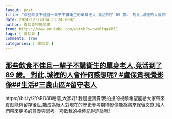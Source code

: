 ```yaml
---
layout: post
title: "那些飲食不佳且一輩子不講衛生的單身老人,竟活到了 89 歲。 對此,城裡的人會作何感想呢? #盧保貴視覺影像##生活#三農山區#留守老人"
date: 2024-12-24T04:33:24.000Z
author: 盧保貴視覺影像
from: https://www.youtube.com/watch?v=nwx6fqaXH3E
tags: [ 盧保貴 ]
comments: True
categories: [ 盧保貴 ]
---
```

<!--1735014804000-->
[那些飲食不佳且一輩子不講衛生的單身老人,竟活到了 89 歲。 對此,城裡的人會作何感想呢? #盧保貴視覺影像##生活#三農山區#留守老人](https://www.youtube.com/watch?v=nwx6fqaXH3E)
------

<div>
https://bit.ly/2YsRD8D哈嘍,大家好! 我是盧寶貴!我拍攝的視頻希望能給大家帶來貢獻能夠留存後世,能成為後人對現在的歷史參考期待影像能為將來保留文獻,給人們帶來更多的意義與思考。喜歡我的視頻記得評論哦!
</div>
